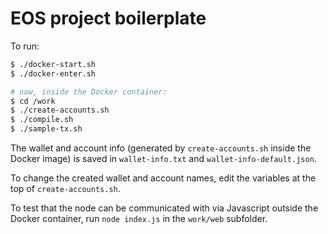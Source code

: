 # EOS project boilerplate

To run:

```sh
$ ./docker-start.sh
$ ./docker-enter.sh

# now, inside the Docker container:
$ cd /work
$ ./create-accounts.sh
$ ./compile.sh
$ ./sample-tx.sh
```

The wallet and account info (generated by `create-accounts.sh` inside the Docker image) is saved in `wallet-info.txt` and `wallet-info-default.json`.

To change the created wallet and account names, edit the variables at the top of `create-accounts.sh`.

To test that the node can be communicated with via Javascript outside the Docker container, run `node index.js` in the `work/web` subfolder.

